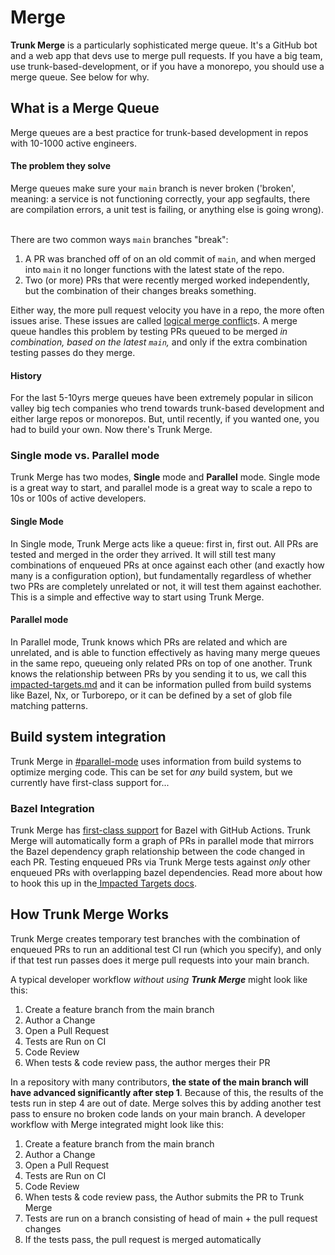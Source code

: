 # Merge

**Trunk Merge** is a particularly sophisticated merge queue. It's a GitHub bot and a web app that devs use to merge pull requests. If you have a big team, use trunk-based-development, or if you have a monorepo, you should use a merge queue. See below for why.

## What is a Merge Queue

Merge queues are a best practice for trunk-based development in repos with 10-1000 active engineers.

#### The problem they solve

Merge queues make sure your `main` branch is never broken ('broken', meaning: a service is not functioning correctly, your app segfaults, there are compilation errors, a unit test is failing, or anything else is going wrong).

\
There are two common ways `main` branches "break":

1. A PR was branched off of on an old commit of `main`, and when merged into `main` it no longer functions with the latest state of the repo.
2. Two (or more) PRs that were recently merged worked independently, but the combination of their changes breaks something.

Either way, the more pull request velocity you have in a repo, the more often issues arise. These issues are called [logical merge conflict](https://trunk.io/blog/what-is-a-logical-merge-conflict)s. A merge queue handles this problem by testing PRs queued to be merged _in combination, based on the latest `main`,_ and only if the extra combination testing passes do they merge.

#### History

For the last 5-10yrs merge queues have been extremely popular in silicon valley big tech companies who trend towards trunk-based development and either large repos or monorepos. But, until recently, if you wanted one, you had to build your own. Now there's Trunk Merge.

### Single mode vs. Parallel mode

Trunk Merge has two modes, **Single** mode and **Parallel** mode. Single mode is a great way to start, and parallel mode is a great way to scale a repo to 10s or 100s of active developers.

#### Single Mode

In Single mode, Trunk Merge acts like a queue: first in, first out. All PRs are tested and merged in the order they arrived. It will still test many combinations of enqueued PRs at once against each other (and exactly how many is a configuration option), but fundamentally regardless of whether two PRs are completely unrelated or not, it will test them against eachother. This is a simple and effective way to start using Trunk Merge.

#### Parallel mode

In Parallel mode, Trunk knows which PRs are related and which are unrelated, and is able to function effectively as having many merge queues in the same repo, queueing only related PRs on top of one another. Trunk knows the relationship between PRs by you sending it to us, we call this [impacted-targets.md](impacted-targets.md "mention") and it can be information pulled from build systems like Bazel, Nx, or Turborepo, or it can be defined by a set of glob file matching patterns.

## Build system integration

Trunk Merge in [#parallel-mode](./#parallel-mode "mention") uses information from build systems to optimize merging code. This can be set for _any_ build system, but we currently have first-class support for...

### Bazel Integration

Trunk Merge has [first-class support](https://github.com/trunk-io/merge-action) for Bazel with GitHub Actions. Trunk Merge will automatically form a graph of PRs in parallel mode that mirrors the Bazel dependency graph relationship between the code changed in each PR. Testing enqueued PRs via Trunk Merge tests against _only_ other enqueued PRs with overlapping bazel dependencies. Read more about how to hook this up in the[ Impacted Targets docs](impacted-targets.md).

## How Trunk Merge Works

Trunk Merge creates temporary test branches with the combination of enqueued PRs to run an additional test CI run (which you specify), and only if that test run passes does it merge pull requests into your main branch.&#x20;

A typical developer workflow _without using **Trunk Merge**_  might look like this:

1. Create a feature branch from the main branch
2. Author a Change
3. Open a Pull Request
4. Tests are Run on CI
5. Code Review
6. When tests & code review pass, the author merges their PR

In a repository with many contributors, **the state of the main branch will have advanced significantly after step 1**. Because of this, the results of the tests run in step 4 are out of date. Merge solves this by adding another test pass to ensure no broken code lands on your main branch. A developer workflow with Merge integrated might look like this:

1. Create a feature branch from the main branch
2. Author a Change
3. Open a Pull Request
4. Tests are Run on CI
5. Code Review
6. When tests & code review pass, the Author submits the PR to Trunk Merge
7. Tests are run on a branch consisting of head of main + the pull request changes
8. If the tests pass, the pull request is merged automatically
